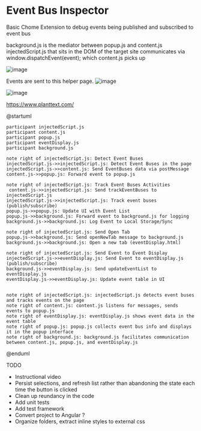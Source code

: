 # Event Bus Inspector
Basic Chome Extension to debug events being published and subscribed to event bus

background.js is the mediator between popup.js and content.js
injectedScript.js that sits in the DOM of the target site communicates via window.dispatchEvent(event); which content.js picks up

![image](https://github.com/user-attachments/assets/ff40ac70-348f-48e8-909e-371888827d9f)


Events are sent to this helper page. 
![image](https://github.com/user-attachments/assets/b971adf9-be53-4991-97cb-d751baad96b0)

![image](https://github.com/user-attachments/assets/dd5402ae-5dbc-421e-b601-1391a36b3f9d)


https://www.planttext.com/

@startuml

    participant injectedScript.js
    participant content.js
    participant popup.js
    participant eventDisplay.js
    participant background.js

    note right of injectedScript.js: Detect Event Buses
    injectedScript.js->>injectedScript.js: Detect Event Buses in the page
    injectedScript.js->>content.js: Send EventBuses data via postMessage
    content.js->>popup.js: Forward event to popup.js

    note right of injectedScript.js: Track Event Buses Activities
     content.js->>injectedScript.js: Send trackEventBuses to injectedScript.js
    injectedScript.js->>injectedScript.js: Track event buses (publish/subscribe)
    popup.js->>popup.js: Update UI with Event List
    popup.js->>background.js: Forward event to background.js for logging
    background.js->>background.js: Log Event to Local Storage/Sync

    note right of injectedScript.js: Send Open Tab
    popup.js->>background.js: Send openNewTab message to background.js
    background.js->>background.js: Open a new tab (eventDisplay.html)

    note right of injectedScript.js: Send Event to Event Display
    injectedScript.js->>eventDisplay.js: Send Event to eventDisplay.js (publish/subscribe)
    background.js->>eventDisplay.js: Send updateEventList to eventDisplay.js
    eventDisplay.js->>eventDisplay.js: Update event table in UI
  

    note right of injectedScript.js: injectedScript.js detects event buses and tracks events on the page
    note right of content.js: content.js listens for messages, sends events to popup.js
    note right of eventDisplay.js: eventDisplay.js shows event data in the event table
    note right of popup.js: popup.js collects event bus info and displays it in the popup interface
    note right of background.js: background.js facilitates communication between content.js, popup.js, and eventDisplay.js
@enduml



TODO
- Instructional video
- Persist selections, and refresh list rather than abandoning the state each time the button is clicked
- Clean up reundancy in the code
- Add unit tests
- Add test framework
- Convert project to Angular ?
- Organize folders, extract inline styles to external css




